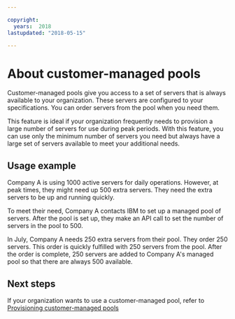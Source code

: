 ```yaml
---

copyright:
  years:  2018
lastupdated: "2018-05-15"

---
```


# About customer-managed pools

Customer-managed pools give you access to a set of servers that is always available to your organization. These servers are configured to your specifications. You can order servers from the pool when you need them.

This feature is ideal if your organization frequently needs to provision a large number of servers for use during peak periods. With this feature, you can use only the minimum number of servers you need but always have a large set of servers available to meet your additional needs.

## Usage example

Company A is using 1000 active servers for daily operations. However, at peak times, they might need up 500 extra servers. They need the extra servers to be up and running quickly.

To meet their need, Company A contacts IBM to set up a managed pool of servers. After the pool is set up, they make an API call to set the number of servers in the pool to 500.

In July, Company A needs 250 extra servers from their pool. They order 250 servers. This order is quickly fulfilled with 250 servers from the pool. After the order is complete, 250 servers are added to Company A's managed pool so that there are always 500 available.


## Next steps

If your organization wants to use a customer-managed pool, refer to [Provisioning customer-managed pools](../bare-metal/managedPool_provision.html)
